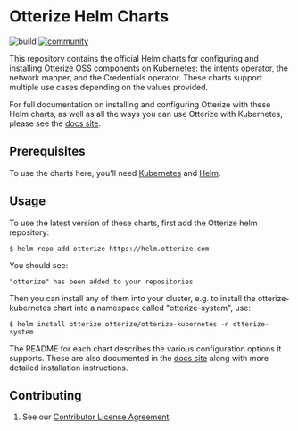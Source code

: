 # Otterize Helm Charts

![build](https://github.com/otterize/helm-charts/actions/workflows/release.yaml/badge.svg)
[![community](https://img.shields.io/badge/slack-Otterize_Slack-purple.svg?logo=slack)](https://joinslack.otterize.com)

This repository contains the official Helm charts for configuring and installing Otterize OSS components on Kubernetes: the intents operator, the network mapper, and the Credentials operator. These charts support multiple use cases depending on the values provided.

For full documentation on installing and configuring Otterize with these Helm charts, as well as all the ways you can use Otterize with Kubernetes, please see the
[docs site](https://docs.otterize.com/).

## Prerequisites

To use the charts here, you'll need [Kubernetes](https://kubernetes.io/docs/home/) and [Helm](https://helm.sh/docs/intro/quickstart/).

## Usage

To use the latest version of these charts, first add the Otterize helm repository:

```console
$ helm repo add otterize https://helm.otterize.com
```
You should see:
```console
"otterize" has been added to your repositories
````

Then you can install any of them into your cluster, e.g. to install the otterize-kubernetes chart into a namespace called "otterize-system", use:
```console
$ helm install otterize otterize/otterize-kubernetes -n otterize-system
```

The README for each chart describes the various configuration options it supports. 
These are also documented in the [docs site](https://docs.otterize.com/) along with more detailed installation instructions.

## Contributing
1. See our [Contributor License Agreement](https://github.com/otterize/cla/).
